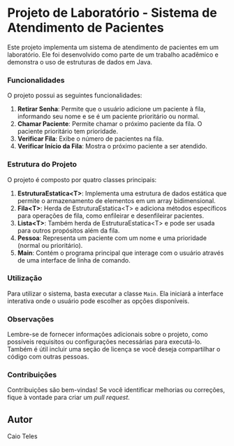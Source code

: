 <h1>Projeto de Laboratório - Sistema de Atendimento de Pacientes</h1>

<p>Este projeto implementa um sistema de atendimento de pacientes em um laboratório. Ele foi desenvolvido como parte de um trabalho acadêmico e demonstra o uso de estruturas de dados em Java.</p>

<h3>Funcionalidades</h3>

<p>O projeto possui as seguintes funcionalidades:</p>

<ol>
    <li><strong>Retirar Senha</strong>: Permite que o usuário adicione um paciente à fila, informando seu nome e se é um paciente prioritário ou normal.</li>
    <li><strong>Chamar Paciente</strong>: Permite chamar o próximo paciente da fila. O paciente prioritário tem prioridade.</li>
    <li><strong>Verificar Fila</strong>: Exibe o número de pacientes na fila.</li>
    <li><strong>Verificar Início da Fila</strong>: Mostra o próximo paciente a ser atendido.</li>
</ol>

<h3>Estrutura do Projeto</h3>

<p>O projeto é composto por quatro classes principais:</p>

<ol>
    <li><strong>EstruturaEstatica&lt;T&gt;</strong>: Implementa uma estrutura de dados estática que permite o armazenamento de elementos em um array bidimensional.</li>
    <li><strong>Fila&lt;T&gt;</strong>: Herda de EstruturaEstatica&lt;T&gt; e adiciona métodos específicos para operações de fila, como enfileirar e desenfileirar pacientes.</li>
    <li><strong>Lista&lt;T&gt;</strong>: Também herda de EstruturaEstatica&lt;T&gt; e pode ser usada para outros propósitos além da fila.</li>
    <li><strong>Pessoa</strong>: Representa um paciente com um nome e uma prioridade (normal ou prioritário).</li>
    <li><strong>Main</strong>: Contém o programa principal que interage com o usuário através de uma interface de linha de comando.</li>
</ol>

<h3>Utilização</h3>

<p>Para utilizar o sistema, basta executar a classe <code>Main</code>. Ela iniciará a interface interativa onde o usuário pode escolher as opções disponíveis.</p>

<h3>Observações</h3>

<p>Lembre-se de fornecer informações adicionais sobre o projeto, como possíveis requisitos ou configurações necessárias para executá-lo. Também é útil incluir uma seção de licença se você deseja compartilhar o código com outras pessoas.</p>

<h3>Contribuições</h3>

<p>Contribuições são bem-vindas! Se você identificar melhorias ou correções, fique à vontade para criar um <em>pull request</em>.</p>

<h2>Autor</h2>

<p>Caio Teles</p>
